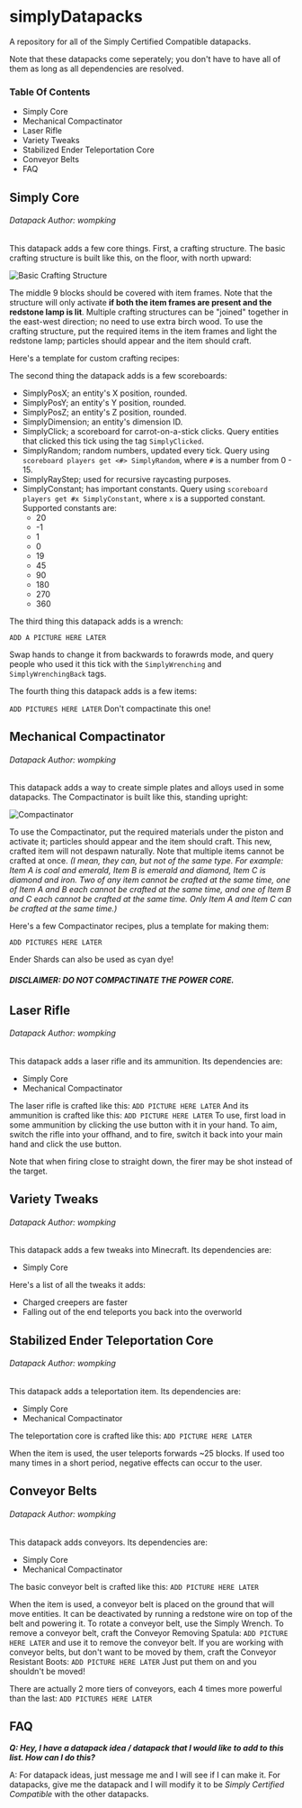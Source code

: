 # simplyDatapacks
A repository for all of the Simply Certified Compatible datapacks.

Note that these datapacks come seperately; you don't have to have all of them as long as all dependencies are resolved.

### Table Of Contents
* Simply Core
* Mechanical Compactinator
* Laser Rifle
* Variety Tweaks
* Stabilized Ender Teleportation Core
* Conveyor Belts
* FAQ


## Simply Core
###### Datapack Author: wompking
This datapack adds a few core things.
First, a crafting structure. The basic crafting structure is built like this, on the floor, with north upward:

![Basic Crafting Structure](https://cdn.discordapp.com/attachments/680681632373407779/680682979546234887/structure.png)

The middle 9 blocks should be covered with item frames. Note that the structure will only activate **if both the item frames are present and the redstone lamp is lit**. Multiple crafting structures can be "joined" together in the east-west direction; no need to use extra birch wood. To use the crafting structure, put the required items in the item frames and light the redstone lamp; particles should appear and the item should craft.

Here's a template for custom crafting recipes:

The second thing the datapack adds is a few scoreboards: 
* SimplyPosX; an entity's X position, rounded.
* SimplyPosY; an entity's Y position, rounded.
* SimplyPosZ; an entity's Z position, rounded.
* SimplyDimension; an entity's dimension ID.
* SimplyClick; a scoreboard for carrot-on-a-stick clicks. Query entities that clicked this tick using the tag `SimplyClicked`.
* SimplyRandom; random numbers, updated every tick. Query using `scoreboard players get <#> SimplyRandom`, where `#` is a number from 0 - 15.
* SimplyRayStep; used for recursive raycasting purposes.
* SimplyConstant; has important constants. Query using `scoreboard players get #x SimplyConstant`, where `x` is a supported constant. Supported constants are:
  * 20
  * -1
  * 1
  * 0
  * 19
  * 45
  * 90
  * 180
  * 270
  * 360
  
The third thing this datapack adds is a wrench:
 
`ADD A PICTURE HERE LATER`

Swap hands to change it from backwards to forawrds mode, and query people who used it this tick with the `SimplyWrenching` and `SimplyWrenchingBack` tags.

The fourth thing this datapack adds is a few items:

`ADD PICTURES HERE LATER`
Don't compactinate this one!

## Mechanical Compactinator
###### Datapack Author: wompking
This datapack adds a way to create simple plates and alloys used in some datapacks. The Compactinator is built like this, standing upright:

![Compactinator](https://cdn.discordapp.com/attachments/680681632373407779/680689259254120465/structurecompress.png)

To use the Compactinator, put the required materials under the piston and activate it; particles should appear and the item should craft. This new, crafted item will not despawn naturally. Note that multiple items cannot be crafted at once. *(I mean, they can, but not of the same type. For example: Item A is coal and emerald, Item B is emerald and diamond, Item C is diamond and iron. Two of any item cannot be crafted at the same time, one of Item A and B each cannot be crafted at the same time, and one of Item B and C each cannot be crafted at the same time. Only Item A and Item C can be crafted at the same time.)*

Here's a few Compactinator recipes, plus a template for making them:

`ADD PICTURES HERE LATER`

Ender Shards can also be used as cyan dye!

###### **DISCLAIMER: DO NOT COMPACTINATE THE POWER CORE.**

## Laser Rifle
###### Datapack Author: wompking
This datapack adds a laser rifle and its ammunition.
Its dependencies are:
* Simply Core
* Mechanical Compactinator

The laser rifle is crafted like this:
`ADD PICTURE HERE LATER`
And its ammunition is crafted like this:
`ADD PICTURE HERE LATER`
To use, first load in some ammunition by clicking the use button with it in your hand. To aim, switch the rifle into your offhand, and to fire, switch it back into your main hand and click the use button.

Note that when firing close to straight down, the firer may be shot instead of the target.

## Variety Tweaks
###### Datapack Author: wompking
This datapack adds a few tweaks into Minecraft.
Its dependencies are:
* Simply Core

Here's a list of all the tweaks it adds:
* Charged creepers are faster
* Falling out of the end teleports you back into the overworld

## Stabilized Ender Teleportation Core
###### Datapack Author: wompking
This datapack adds a teleportation item.
Its dependencies are:
* Simply Core
* Mechanical Compactinator

The teleportation core is crafted like this:
`ADD PICTURE HERE LATER`

When the item is used, the user teleports forwards ~25 blocks.
If used too many times in a short period, negative effects can occur to the user.

## Conveyor Belts
###### Datapack Author: wompking
This datapack adds conveyors.
Its dependencies are:
* Simply Core
* Mechanical Compactinator

The basic conveyor belt is crafted like this:
`ADD PICTURE HERE LATER`

When the item is used, a conveyor belt is placed on the ground that will move entities. It can be deactivated by running a redstone wire on top of the belt and powering it.
To rotate a conveyor belt, use the Simply Wrench. To remove a conveyor belt, craft the Conveyor Removing Spatula:
`ADD PICTURE HERE LATER`
and use it to remove the conveyor belt.
If you are working with conveyor belts, but don't want to be moved by them, craft the Conveyor Resistant Boots:
`ADD PICTURE HERE LATER`
Just put them on and you shouldn't be moved!

There are actually 2 more tiers of conveyors, each 4 times more powerful than the last:
`ADD PICTURES HERE LATER`
## FAQ
***Q: Hey, I have a datapack idea / datapack that I would like to add to this list. How can I do this?***

A: For datapack ideas, just message me and I will see if I can make it. For datapacks, give me the datapack and I will modify it to be *Simply Certified Compatible* with the other datapacks.
